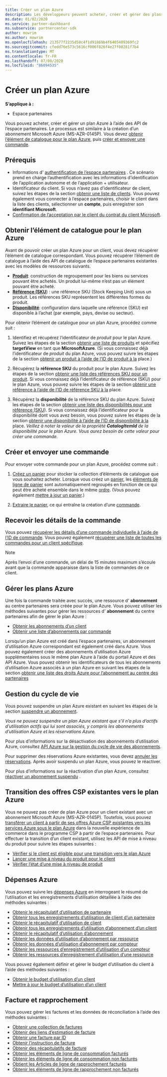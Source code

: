 ```yaml
---
title: Créer un plan Azure
description: Les développeurs peuvent acheter, créer et gérer des plans Azure par programme à l’aide des API de l’espace partenaires.
ms.date: 01/02/2020
ms.service: partner-dashboard
ms.subservice: partnercenter-sdk
author: mowrim
ms.author: mowrim
ms.openlocfilehash: 213577f2235d58c4f1d91869b4f6405409369fc2
ms.sourcegitcommit: cfedd76e573c5616cf006f826f4e27f08281f7b4
ms.translationtype: MT
ms.contentlocale: fr-FR
ms.lasthandoff: 07/08/2020
ms.locfileid: "86094535"
---
```

# <a name="create-an-azure-plan"></a>Créer un plan Azure

**S’applique à :**

* Espace partenaires

Vous pouvez acheter, créer et gérer un plan Azure à l’aide des API de l’espace partenaires. Le processus est similaire à la création d’un abonnement Microsoft Azure (MS-AZR-0145P). Vous devez [obtenir l’élément de catalogue pour le plan Azure](#get-the-catalog-item-for-azure-plan), puis [créer et envoyer une commande](#create-and-submit-an-order).

## <a name="prerequisites"></a>Prérequis

* Informations d' [authentification de l’espace partenaires](partner-center-authentication.md) . Ce scénario prend en charge l’authentification avec les informations d’identification de l’application autonome et de l’application + utilisateur.
* Identificateur du client. Si vous n’avez pas d’identificateur de client, suivez les étapes de la section [obtenir une liste de clients](get-a-list-of-customers.md). Vous pouvez également vous connecter à l’espace partenaires, choisir le client dans la liste des clients, sélectionner un **compte**, puis enregistrer son **identifiant Microsoft**.
* [Confirmation de l’acceptation par le client du contrat du client Microsoft](https://docs.microsoft.com/partner-center/confirm-customer-agreement).

## <a name="get-the-catalog-item-for-azure-plan"></a>Obtenir l’élément de catalogue pour le plan Azure

Avant de pouvoir créer un plan Azure pour un client, vous devez récupérer l’élément de catalogue correspondant. Vous pouvez récupérer l’élément de catalogue à l’aide des API de catalogue de l’espace partenaires existantes avec les modèles de ressources suivants.

* **[Produit](product-resources.md#product)**: construction de regroupement pour les biens ou services pouvant être achetés. Un produit lui-même n’est pas un élément pouvant être acheté.
* **[Référence (SKU](product-resources.md#sku)**) : une référence SKU (Stock Keeping Unit) sous un produit. Les références SKU représentent les différentes formes du produit.
* **[Disponibilité](product-resources.md#availability)**: configuration dans laquelle une référence (SKU) est disponible à l’achat (par exemple, pays, devise ou secteur).

Pour obtenir l’élément de catalogue pour un plan Azure, procédez comme suit :

1. Identifiez et récupérez l’identificateur de *produit* pour le plan Azure. Suivez les étapes de la section [obtenir une liste de produits](get-a-list-of-products.md) et spécifiez **targetView** en tant que **MicrosoftAzure**. (Si vous connaissez déjà l’identificateur de *produit* du plan Azure, vous pouvez suivre les étapes de la section [obtenir un produit à l’aide de l’ID de produit à la](get-a-product-by-id.md) place.)

2. Récupérez la **référence SKU** du produit pour le plan Azure. Suivez les étapes de la section [obtenir une liste des références SKU pour un produit](get-a-list-of-skus-for-a-product.md). Si vous connaissez déjà l’identificateur de référence (SKU) pour le plan Azure, vous pouvez suivre les étapes de la section [obtenir une référence à l’aide de l’ID de référence SKU à la](get-a-sku-by-id.md) place.

3. Récupérez la **disponibilité** de la référence SKU du plan Azure. Suivez les étapes de la section [obtenir une liste des disponibilités pour une référence (SKU](get-a-list-of-availabilities-for-a-sku.md)). Si vous connaissez déjà l’identificateur pour la disponibilité dont vous avez besoin, vous pouvez suivre les étapes de la section [obtenir une disponibilité à l’aide de l’ID de disponibilité à la](get-an-availability-by-id.md) place. *Veillez à noter la valeur de la propriété **CatalogItemId** de la disponibilité pour le plan Azure. Vous aurez besoin de cette valeur pour créer une commande.*

## <a name="create-and-submit-an-order"></a>Créer et envoyer une commande

Pour envoyer votre commande pour un plan Azure, procédez comme suit :

1. [Créez un panier](create-a-cart.md) pour stocker la collection d’éléments de catalogue que vous souhaitez acheter. Lorsque vous créez un [panier](cart-resources.md#cart), les [éléments de ligne de panier](cart-resources.md#cartlineitem) sont automatiquement regroupés en fonction de ce qui peut être acheté ensemble dans le même [ordre](order-resources.md#order). (Vous pouvez également [mettre à jour un panier](update-a-cart.md).)

2. [Extraire le panier](checkout-a-cart.md), ce qui entraîne la création d’une [commande](order-resources.md#order).

## <a name="get-order-details"></a>Recevoir les détails de la commande

Vous pouvez [récupérer les détails d’une commande individuelle à l’aide de l’ID de commande](get-an-order-by-id.md). Vous pouvez également [récupérer une liste de toutes les commandes pour un client spécifique](get-all-of-a-customer-s-orders.md).

>[!NOTE]
>Après l’envoi d’une commande, un délai de 15 minutes maximum s’écoule avant que la commande apparaisse dans la liste de commandes de ce client.

## <a name="manage-azure-plans"></a>Gérer les plans Azure

Une fois la commande traitée avec succès, une ressource d' **abonnement** au centre partenaires sera créée pour le plan Azure. Vous pouvez utiliser les méthodes suivantes pour gérer les ressources d' **abonnement** du centre partenaires afin de gérer le plan Azure :

* [Obtenir les abonnements d’un client](get-all-of-a-customer-s-subscriptions.md)
* [Obtenir une liste d’abonnements par commande](get-a-list-of-subscriptions-by-order.md)

Lorsqu’un plan Azure est créé dans l’espace partenaires, un abonnement d’utilisation Azure correspondant est également créé dans Azure. Vous pouvez également créer des abonnements d’utilisation Azure supplémentaires sous le même plan Azure à l’aide du portail Azure et des API Azure. Vous pouvez obtenir les identificateurs de tous les abonnements d’utilisation Azure associés à un plan Azure en suivant les étapes de la section [obtenir une liste des droits Azure pour l’abonnement au centre des partenaires](get-a-list-of-azure-entitlements-for-subscription.md)

## <a name="lifecycle-management"></a>Gestion du cycle de vie

Vous pouvez suspendre un plan Azure existant en suivant les étapes de la section [suspendre un abonnement](suspend-a-subscription.md).

*Vous ne pouvez suspendre un plan Azure existant que s’il n’a plus d’actifs d’utilisation actifs qui lui sont associés, y compris les abonnements d’utilisation Azure et les réservations Azure.*

Pour plus d’informations sur la désactivation des abonnements d’utilisation Azure, consultez [API Azure sur la gestion du cycle de vie des abonnements](https://docs.microsoft.com/rest/api/resources/subscriptions).

Pour supprimer des réservations Azure existantes, vous devez [annuler les réservations](https://docs.microsoft.com/partner-center/azure-reservations-manage#cancel-or-exchange-a-reservation).
Après avoir suspendu un plan Azure, vous pouvez le réactiver.

Pour plus d’informations sur la réactivation d’un plan Azure, consultez [réactiver un abonnement suspendu](reactivate-a-suspended-a-subscription.md) .

## <a name="transition-existing-csp-offers-to-azure-plan"></a>Transition des offres CSP existantes vers le plan Azure

Vous ne pouvez pas créer de plan Azure pour un client existant avec un abonnement Microsoft Azure (MS-AZR-0145P). Toutefois, vous pouvez [transférer un client à partir de ses offres Azure CSP existantes vers les services Azure sous le plan Azure](https://docs.microsoft.com/partner-center/azure-plan-transition) dans la nouvelle expérience de commerce dans le programme CSP à partir de l’espace partenaires. Pour effectuer la transition d’un client existant, utilisez les API de mise à niveau du produit pour suivre les étapes suivantes :

* [Vérifier si le client est éligible pour une transition vers le plan Azure](get-eligibility-for-product-upgrade.md)
* [Lancer une mise à niveau du produit pour le client](create-product-upgrade-entity.md)
* [Vérifier l’état d’une mise à niveau de produit](get-product-upgrade-status.md)

## <a name="azure-spending"></a>Dépenses Azure

Vous pouvez suivre les [dépenses Azure](azure-spending.md) en interrogeant le résumé de l’utilisation et les enregistrements d’utilisation détaillée à l’aide des méthodes suivantes :

* [Obtenir le récapitulatif d’utilisation de partenaire](get-a-partner-usage-summary.md)
* [Obtenir tous les enregistrements d’utilisation de client d’un partenaire](get-a-customer-s-usage-records.md)
* [Obtenir le récapitulatif d’utilisation de client](get-a-customer-usage-summary.md)
* [Obtenir tous les enregistrements d’utilisation d’abonnement d’un client](get-a-customer-subscription-s-usage-records.md)
* [Obtenir le récapitulatif d’utilisation d’abonnement](get-a-customer-subscription-usage-summary.md)
* [Obtenir les données d’utilisation d’abonnement par ressource](get-a-customer-subscription-resource-usage-records.md)
* [Obtenir les données d’utilisation d’abonnement par compteur](get-a-customer-subscription-meter-usage-records.md)
* [Obtenir les ressources d’enregistrement d’utilisation d’un compteur](meter-usage-resources.md)
* [Obtenir les ressources d’enregistrement d’utilisation d’une ressource](resource-usage-resources.md)

Vous pouvez également définir et gérer le budget d’utilisation du client à l’aide des méthodes suivantes :

* [Obtenir le budget d’utilisation d’un client](get-a-customer-s-usage-spending-budget.md)
* [Mettre à jour le budget d’utilisation d’un client](update-a-customer-s-usage-spending-budget.md)

## <a name="invoice-and-reconciliation"></a>Facture et rapprochement

Vous pouvez gérer les factures et les données de réconciliation à l’aide des méthodes suivantes :

* [Obtenir une collection de factures](get-a-collection-of-invoices.md)
* [Obtenir des liens d’estimation de facture](get-invoice-estimate-links.md)
* [Obtenir une facture par ID](get-invoice-by-id.md)
* [Obtenir l’instruction de facture](get-invoice-statement.md)
* [Obtenir des récapitulatifs de facture](get-invoice-summaries.md)
* [Obtenir les éléments de ligne de consommation facturés](get-invoice-billed-consumption-lineitems.md)
* [Obtenir les éléments de ligne de consommation non facturés](get-invoice-unbilled-consumption-lineitems.md)
* [Obtient les Articles de ligne de rapprochement facturés](get-invoiceline-items.md)
* [Obtenir les éléments de ligne de rapprochement non facturés](get-invoice-unbilled-recon-lineitems.md)
